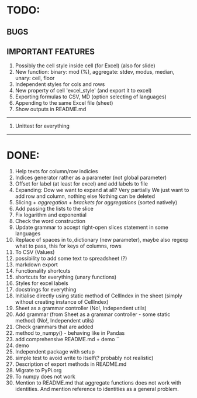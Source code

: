 # TODO:
## BUGS

## IMPORTANT FEATURES
1. Possibly the cell style inside cell (for Excel) (also for slide)
1. New function: binary: mod (%), aggregate: stdev, modus, median,
    unary: ceil, floor
1. Independent styles for cols and rows
1. New property of cell 'excel_style' (and export it to excel)
1. Exporting formulas to CSV, MD (option selecting of languages)
1. Appending to the same Excel file (sheet)
1. Show outputs in README.md
---
1. Unittest for everything
---
# DONE:
1. Help texts for column/row indicies
1. Indices generator rather as a parameter (not global parameter)
1. Offset for label (at least for excel) and add labels to file
1. Expanding:
    Dow we want to expand at all? Very partially
    We just want to add row and column, nothing else
    Nothing can be deleted
1. Slicing + _aggregation_ + _brackets for aggregations_ (sorted natively)
1. Add passing the lists to the slice
1. Fix logarithm and exponential
1. Check the word construction
1. Update grammar to accept right-open slices statement in some languages
1. Replace of spaces in to_dictionary (new parameter), maybe also regexp what
    to pass, this for keys of columns, rows
1. To CSV (Values)
1. possibility to add some text to spreadsheet (?)
1. markdown export
1. Functionality shortcuts
1. shortcuts for everything (unary functions)
1. Styles for excel labels
1. docstrings for everything
1. Initialise directly using static method of CellIndex in
    the sheet (simply without creating instance of CellIndex)
1. Sheet as a grammar controller (No!, Independent utils)
1. Add grammar (from Sheet as a grammar controller - some 
    static method) (No!, Independent utils)
1. Check grammars that are added
1. method to_numpy() - behaving like in Pandas
1. add comprehensive README.md + demo ``
1. demo
1. Independent package with setup
1. simple test to avoid write to itself(? probably not realistic)
1. Description of export methods in README.md
1. Migrate to PyPi.org
1. To numpy does not work
1. Mention to README.md that aggregate functions does not work with identities.
    And mention reference to identities as a general problem.
